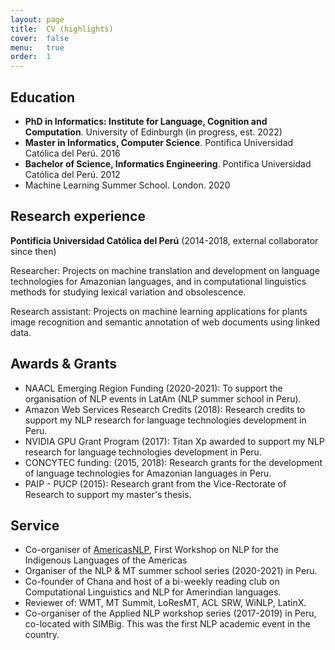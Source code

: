 ```yaml
---
layout: page
title:  CV (highlights)
cover:  false
menu:   true
order:  1
---
```


## Education

* **PhD in Informatics: Institute for Language, Cognition and Computation**. University of Edinburgh (in progress, est. 2022)
* **Master in Informatics, Computer Science**. Pontifica Universidad Católica del Perú. 2016
* **Bachelor of Science, Informatics Engineering**. Pontifica Universidad Católica del Perú. 2012
* Machine Learning Summer School. London. 2020

## Research experience

**Pontificia Universidad Católica del Perú** (2014-2018, external collaborator since then)

Researcher: Projects on machine translation and development on language technologies for Amazonian languages, and in computational linguistics methods for studying lexical variation and obsolescence. 

Research assistant: Projects on machine learning applications for plants image recognition and semantic annotation of web documents using linked data.

## Awards & Grants 

* NAACL Emerging Region Funding (2020-2021): To support the organisation of NLP events in LatAm (NLP summer school in Peru).
* Amazon Web Services Research Credits (2018): Research credits to support my NLP research for language technologies development in Peru.
* NVIDIA GPU Grant Program (2017): Titan Xp awarded to support my NLP research for language technologies development in Peru.
* CONCYTEC funding: (2015, 2018): Research grants for the development of language technologies for Amazonian languages in Peru.
* PAIP - PUCP (2015): Research grant from the Vice-Rectorate of Research to support my master's thesis.

## Service

* Co-organiser of [AmericasNLP](http://turing.iimas.unam.mx/americasnlp/), First Workshop on NLP for the Indigenous Languages of the Americas
* Organiser of the NLP & MT summer school series (2020-2021) in Peru.
* Co-founder of Chana and host of a bi-weekly reading club on Computational Linguistics and NLP for Amerindian languages.
* Reviewer of: WMT, MT Summit, LoResMT, ACL SRW, WiNLP, LatinX.
* Co-organiser of the Applied NLP workshop series (2017-2019) in Peru, co-located with SIMBig. This was the first NLP academic event in the country.
